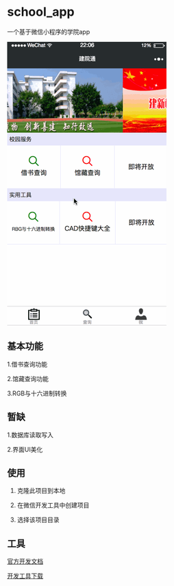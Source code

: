 # school_app

一个基于微信小程序的学院app

![](https://github.com/fruittt/school_app/blob/master/image/screenshot.gif?raw=true)

## 基本功能

1.借书查询功能

2.馆藏查询功能

3.RGB与十六进制转换

## 暂缺

1.数据库读取写入

2.界面UI美化

## 使用

1. 克隆此项目到本地

2. 在微信开发工具中创建项目

3. 选择该项目目录

## 工具

[官方开发文档](https://mp.weixin.qq.com/debug/wxadoc/dev/)

[开发工具下载](https://mp.weixin.qq.com/debug/wxadoc/dev/devtools/download.html)
